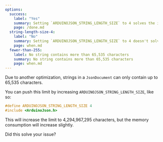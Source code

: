 ```yaml
---
options:
  success:
    label: "Yes"
    summary: Setting `ARDUINOJSON_STRING_LENGTH_SIZE` to 4 solves the issue
    page: /done.md
  string-length-size-4:
    label: "No"
    summary: Setting `ARDUINOJSON_STRING_LENGTH_SIZE` to 4 doesn't solve the issue
    page: when.md
  fewer-than-255:
    label: No string contains more than 65,535 characters
    summary: No string contains more than 65,535 characters
    page: when.md
---
```



Due to another optimization, strings in a `JsonDocument` can only contain up to 65,535 characters.

You can push this limit by increasing `ARDUINOJSON_STRING_LENGTH_SIZE`, like so:

```cpp
#define ARDUINOJSON_STRING_LENGTH_SIZE 4
#include <ArduinoJson.h>
```

This will increase the limit to 4,294,967,295 characters, but the memory consumption will increase slightly.

Did this solve your issue?
